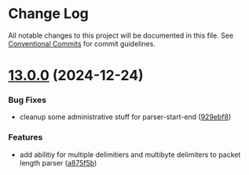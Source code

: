 # Change Log

All notable changes to this project will be documented in this file.
See [Conventional Commits](https://conventionalcommits.org) for commit guidelines.

# [13.0.0](https://github.com/serialport/node-serialport/compare/v12.0.0...v13.0.0) (2024-12-24)


### Bug Fixes

* cleanup some administrative stuff for parser-start-end ([929ebf8](https://github.com/serialport/node-serialport/commit/929ebf8a451c95632ab14281072c8d36e6187f9f))


### Features

* add abilitiy for multiple delimitiers and multibyte delimiters to packet length parser ([a875f5b](https://github.com/serialport/node-serialport/commit/a875f5b3ba7e916adba95e007696eb6b01615a11))
